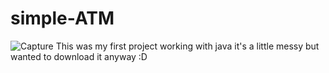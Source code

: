 # simple-ATM
![Capture](https://user-images.githubusercontent.com/48277968/118188976-7a243800-b441-11eb-93be-34acb8996e41.PNG)
This was my first project working with java it's a little messy but wanted to download it anyway :D
